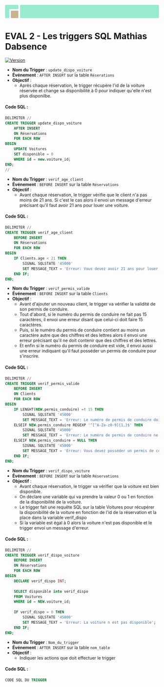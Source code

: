 ![separe](https://github.com/studoo-app/.github/blob/main/profile/studoo-banner-logo.png)
# EVAL 2 - Les triggers SQL Mathias Dabsence
[![Version](https://img.shields.io/badge/Version-1.0.0-blue)]()



- **Nom du Trigger** : `update_dispo_voiture`
- **Événement** : `AFTER INSERT` sur la table `Réserations`
- **Objectif** :
    - Après chaque réservation, le trigger récupère l'id de la voiture réservée et change sa disponibilité à 0 pour indiquer qu'elle n'est plus disponilbe.

#### Code SQL :
```sql
DELIMITER //
CREATE TRIGGER update_dispo_voiture
    AFTER INSERT
    ON Réservations
    FOR EACH ROW
BEGIN
	UPDATE Voitures
    SET disponible = 0
    WHERE id = new.voiture_id;
END;
//
```

- **Nom du Trigger** : `verif_age_client`
- **Événement** : `BEFORE INSERT` sur la table `Réservations`
- **Objectif** :
    - Avant chaque réservation, le trigger vérifie que le client n'a pas moins de 21 ans. Si c'est le cas alors il envoi un message d'erreur précisant qu'il faut avoir 21 ans pour louer une voiture.

#### Code SQL :

```sql
DELIMITER //
CREATE TRIGGER verif_age_client
    BEFORE INSERT
    ON Réservations
    FOR EACH ROW
BEGIN
	IF Clients.age < 21 THEN
    	SIGNAL SQLSTATE '45000'
        SET MESSAGE_TEXT = 'Erreur: Vous devez avoir 21 ans pour louer une voirute';
    END IF;
END;
```


- **Nom du Trigger** : `verif_permis_valide`
- **Événement** : `BEFORE INSERT` sur la table `Clients`
- **Objectif** :
    - Avant d'ajouter un nouveau client, le trigger va vérifier la validité de son permis de conduire.
    - Tout d'abord, si le numéro du permis de conduire ne fait pas 15 caractères, il envoi une erreur disant que celui-ci doit faire 15 caractères.
    - Puis, si le numéro du permis de conduire contient au moins un caractère autre que des chiffres et des lettres alors il envoi une erreur précisant qu'il ne doit contenir que des chiffres et des lettres.
    - Et enfin si le numéro du permis de conduire est vide, il envoi aussi une erreur indiquant qu'il faut posséder un permis de conduire pour s'inscrire.

#### Code SQL :

```sql
DELIMITER //
CREATE TRIGGER verif_permis_valide
    BEFORE INSERT
    ON Clients
    FOR EACH ROW
BEGIN
	IF LENGHT(NEW.permis_conduire) =! 15 THEN
    	SIGNAL SQLSTATE '45000'
        SET MESSAGE_TEXT = 'Erreur: Le numéro de permis de conduire doit comporter 15 caractères';
    ELSEIF NEW.permis_conduire REGEXP '^[^A-Za-z0-9]{1,}$' THEN
    	SIGNAL SQLSTATE '45000'
        SET MESSAGE_TEXT = 'Erreur: Le numéro de permis de conduire ne doit comporter que des chiffres et des lettres';
    ELSEIF NEW.permis_conduire = NULL THEN
    	SIGNAL SQLSTATE '45000'
        SET MESSAGE_TEXT = 'Erreur: Vous devez posséder un permis de conduire pour vous inscrire';
    END IF;
END;
```


- **Nom du Trigger** : `verif_dispo_voiture`
- **Événement** : `BEFORE INSERT` sur la table `Réservations`
- **Objectif** :
    - Avant chaque réservation, le trigger va vérifier que la voiture est bien disponible.
    - On déclare une variable qui va prendre la valeur 0 ou 1 en fonction de la disponibilité de la voiture.
    - Le trigger fait une requête SQL sur la table Voitures pour récupérer la disponibilité de la voiture en fonction de l'id de la réservation et la place dans la variable verif_dispo
    - Si la variable est égal à 0 alors la voiture n'est pas disponible et le trigger envoi un message d'erreur.

#### Code SQL :

```sql
DELIMITER //
CREATE TRIGGER verif_dispo_voiture
    BEFORE INSERT
    ON Réservations
    FOR EACH ROW
BEGIN
	DECLARE verif_dispo INT;

	SELECT disponible into verif_dispo
    FROM Voitures
    WHERE id = NEW.voiture_id;
    
	IF verif_dispo = 0 THEN
    	SIGNAL SQLSTATE '45000'
        SET MESSAGE_TEXT = 'Erreur: La voiture n est pas disponible';
    END IF;
END;
```


- **Nom du Trigger** : `Nom_du_trigger`
- **Événement** : `AFTER INSERT` sur la table `nom_table`
- **Objectif** :
    - Indiquer les actions que doit effectuer le trigger

#### Code SQL :

```sql
CODE SQL DU TRIGGER

```

